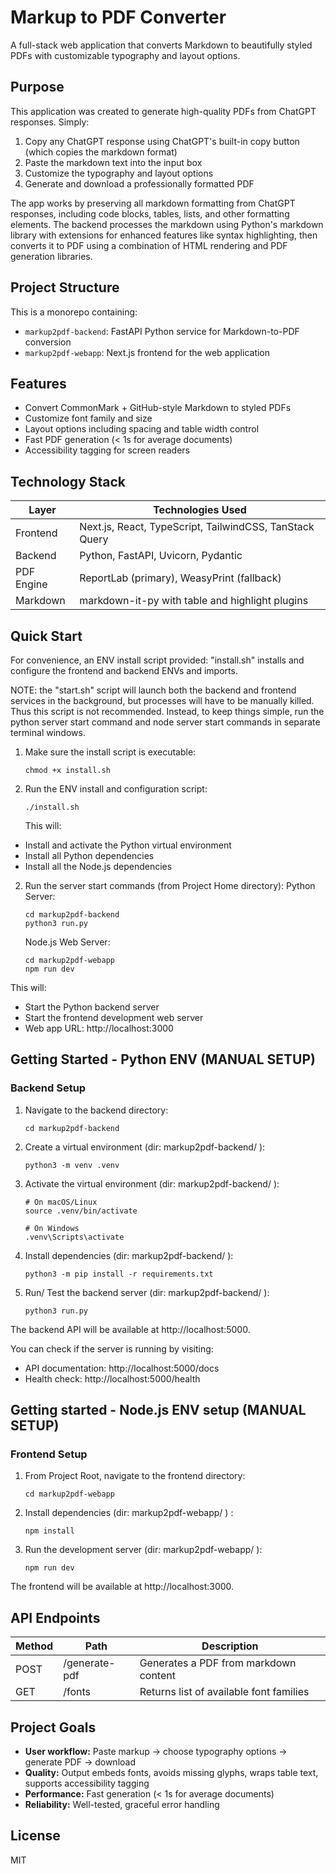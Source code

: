 # Markup to PDF Converter

A full-stack web application that converts Markdown to beautifully styled PDFs with customizable typography and layout options.

## Purpose

This application was created to generate high-quality PDFs from ChatGPT responses. Simply:

1. Copy any ChatGPT response using ChatGPT's built-in copy button (which copies the markdown format)
2. Paste the markdown text into the input box
3. Customize the typography and layout options
4. Generate and download a professionally formatted PDF

The app works by preserving all markdown formatting from ChatGPT responses, including code blocks, tables, lists, and other formatting elements. The backend processes the markdown using Python's markdown library with extensions for enhanced features like syntax highlighting, then converts it to PDF using a combination of HTML rendering and PDF generation libraries.

## Project Structure

This is a monorepo containing:

- `markup2pdf-backend`: FastAPI Python service for Markdown-to-PDF conversion
- `markup2pdf-webapp`: Next.js frontend for the web application

## Features

- Convert CommonMark + GitHub-style Markdown to styled PDFs
- Customize font family and size
- Layout options including spacing and table width control
- Fast PDF generation (< 1s for average documents)
- Accessibility tagging for screen readers

## Technology Stack

| Layer      | Technologies Used                                       |
| ---------- | ------------------------------------------------------- |
| Frontend   | Next.js, React, TypeScript, TailwindCSS, TanStack Query |
| Backend    | Python, FastAPI, Uvicorn, Pydantic                      |
| PDF Engine | ReportLab (primary), WeasyPrint (fallback)              |
| Markdown   | markdown-it-py with table and highlight plugins         |

## Quick Start

For convenience, an ENV install script provided:
"install.sh" installs and configure the frontend and backend ENVs and imports.

NOTE: the "start.sh" script will launch both the backend and frontend services in the background, but processes will have to be manually killed. Thus this script is not recommended. Instead, to keep things simple, run the python server start command and node server start commands in separate terminal windows.

1. Make sure the install script is executable:

   ```
   chmod +x install.sh
   ```

2. Run the ENV install and configuration script:
   ```
   ./install.sh
   ```
   This will:

- Install and activate the Python virtual environment
- Install all Python dependencies
- Install all the Node.js dependencies

2. Run the server start commands (from Project Home directory):
   Python Server:

   ```
   cd markup2pdf-backend
   python3 run.py
   ```

   Node.js Web Server:

   ```
   cd markup2pdf-webapp
   npm run dev
   ```

This will:

- Start the Python backend server
- Start the frontend development web server
- Web app URL: http://localhost:3000

## Getting Started - Python ENV (MANUAL SETUP)

### Backend Setup

1. Navigate to the backend directory:

   ```
   cd markup2pdf-backend
   ```

2. Create a virtual environment (dir: markup2pdf-backend/ ):

   ```
   python3 -m venv .venv
   ```

3. Activate the virtual environment (dir: markup2pdf-backend/ ):

   ```
   # On macOS/Linux
   source .venv/bin/activate

   # On Windows
   .venv\Scripts\activate
   ```

4. Install dependencies (dir: markup2pdf-backend/ ):

   ```
   python3 -m pip install -r requirements.txt
   ```

5. Run/ Test the backend server (dir: markup2pdf-backend/ ):

   ```
   python3 run.py
   ```

The backend API will be available at http://localhost:5000.

You can check if the server is running by visiting:

- API documentation: http://localhost:5000/docs
- Health check: http://localhost:5000/health

## Getting started - Node.js ENV setup (MANUAL SETUP)

### Frontend Setup

1. From Project Root, navigate to the frontend directory:

   ```
   cd markup2pdf-webapp
   ```

2. Install dependencies (dir: markup2pdf-webapp/ ) :

   ```
   npm install
   ```

3. Run the development server (dir: markup2pdf-webapp/ ):
   ```
   npm run dev
   ```

The frontend will be available at http://localhost:3000.

## API Endpoints

| Method | Path          | Description                             |
| ------ | ------------- | --------------------------------------- |
| POST   | /generate-pdf | Generates a PDF from markdown content   |
| GET    | /fonts        | Returns list of available font families |

## Project Goals

- **User workflow:** Paste markup → choose typography options → generate PDF → download
- **Quality:** Output embeds fonts, avoids missing glyphs, wraps table text, supports accessibility tagging
- **Performance:** Fast generation (< 1s for average documents)
- **Reliability:** Well-tested, graceful error handling

## License

MIT
